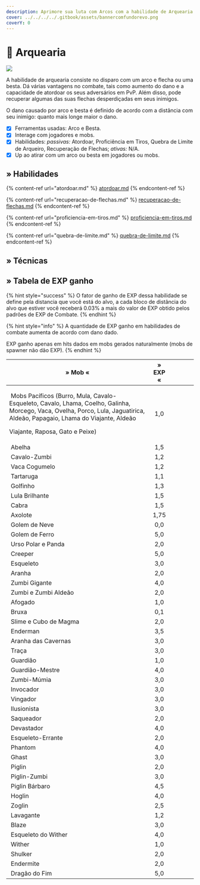 ```yaml
---
description: Aprimore sua luta com Arcos com a habilidade de Arquearia!
cover: ../../../../.gitbook/assets/bannercomfundorevo.png
coverY: 0
---
```


# 🏹 Arquearia

![](../../../../.gitbook/assets/ArcherySkill.webp)

A habilidade de arquearia consiste no disparo com um arco e flecha ou uma besta. Dá várias vantagens no combate, tais como aumento do dano e a capacidade de atordoar os seus adversários em PvP. Além disso, pode recuperar algumas das suas flechas desperdiçadas em seus inimigos.

O dano causado por arco e besta é definido de acordo com a distância com seu inimigo: quanto mais longe maior o dano.

* [x] Ferramentas usadas: <img src="../../../../.gitbook/assets/8483-minecraftbow.png" alt="" data-size="line">Arco e <img src="../../../../.gitbook/assets/Crossbow_Pull_1.webp" alt="" data-size="line">Besta.
* [x] Interage com jogadores e mobs.
* [x] Habilidades: _passivas:_ Atordoar, Proficiência em Tiros, Quebra de Limite de Arqueiro, Recuperação de Flechas; _ativas:_ N/A.
* [x] Up ao atirar com um arco ou besta em jogadores ou mobs.

## » Habilidades

{% content-ref url="atordoar.md" %}
[atordoar.md](atordoar.md)
{% endcontent-ref %}

{% content-ref url="recuperacao-de-flechas.md" %}
[recuperacao-de-flechas.md](recuperacao-de-flechas.md)
{% endcontent-ref %}

{% content-ref url="proficiencia-em-tiros.md" %}
[proficiencia-em-tiros.md](proficiencia-em-tiros.md)
{% endcontent-ref %}

{% content-ref url="quebra-de-limite.md" %}
[quebra-de-limite.md](quebra-de-limite.md)
{% endcontent-ref %}

## » Técnicas

## » Tabela de EXP ganho

{% hint style="success" %}
O fator de ganho de EXP dessa habilidade se define pela distancia que você está do alvo, a cada bloco de distância do alvo que estiver você receberá 0.03% a mais do valor de EXP obtido pelos padrões de EXP de Combate.
{% endhint %}

{% hint style="info" %}
A quantidade de EXP ganho em habilidades de combate aumenta de acordo com dano dado.

EXP ganho apenas em hits dados em mobs gerados naturalmente (mobs de spawner não dão EXP).
{% endhint %}

<table><thead><tr><th>» Mob «</th><th align="center">» EXP «</th><th data-hidden></th><th data-hidden></th><th data-hidden></th><th data-hidden></th></tr></thead><tbody><tr><td><p><img src="../../../../.gitbook/assets/Pig.webp" alt="" data-size="line"> Mobs Pacíficos (Burro, Mula, Cavalo-Esqueleto, Cavalo, Lhama, Coelho, Galinha, Morcego, Vaca, Ovelha, Porco, Lula, Jaguatirica, Aldeão, Papagaio, Lhama do Viajante, Aldeão </p><p>Viajante, Raposa, Gato e Peixe)</p></td><td align="center">1,0</td><td></td><td></td><td></td><td></td></tr><tr><td><img src="../../../../.gitbook/assets/Bee_types.webp" alt="" data-size="line"> Abelha</td><td align="center">1,5</td><td></td><td></td><td></td><td></td></tr><tr><td><img src="../../../../.gitbook/assets/Zombie_Horse.webp" alt="" data-size="line"> Cavalo-Zumbi</td><td align="center">1,2</td><td></td><td></td><td></td><td></td></tr><tr><td><img src="../../../../.gitbook/assets/Red_Mooshroom_JE4.webp" alt="" data-size="line"> Vaca Cogumelo</td><td align="center">1,2</td><td></td><td></td><td></td><td></td></tr><tr><td><img src="../../../../.gitbook/assets/Turtle.webp" alt="" data-size="line"> Tartaruga</td><td align="center">1,1</td><td></td><td></td><td></td><td></td></tr><tr><td><img src="../../../../.gitbook/assets/Dolphin.webp" alt="" data-size="line"> Golfinho</td><td align="center">1,3</td><td></td><td></td><td></td><td></td></tr><tr><td><img src="../../../../.gitbook/assets/Glow_Squid_JE1.webp" alt="" data-size="line"> Lula Brilhante</td><td align="center">1,5</td><td></td><td></td><td></td><td></td></tr><tr><td><img src="../../../../.gitbook/assets/Goat_JE1_BE1.webp" alt="" data-size="line"> Cabra</td><td align="center">1,5</td><td></td><td></td><td></td><td></td></tr><tr><td><img src="../../../../.gitbook/assets/Lucy_Axolotl_JE2.webp" alt="" data-size="line"> Axolote</td><td align="center">1,75</td><td></td><td></td><td></td><td></td></tr><tr><td><img src="../../../../.gitbook/assets/150px-Snow_Golem.webp" alt="" data-size="line"> Golem de Neve</td><td align="center">0,0</td><td></td><td></td><td></td><td></td></tr><tr><td><img src="../../../../.gitbook/assets/Iron_Golem_JE2_BE2.webp" alt="" data-size="line"> Golem de Ferro</td><td align="center">5,0</td><td></td><td></td><td></td><td></td></tr><tr><td><img src="../../../../.gitbook/assets/Polar_Bear.webp" alt="" data-size="line"> Urso Polar e Panda</td><td align="center">2,0</td><td></td><td></td><td></td><td></td></tr><tr><td><img src="../../../../.gitbook/assets/Creeper.webp" alt="" data-size="line"> Creeper</td><td align="center">5,0</td><td></td><td></td><td></td><td></td></tr><tr><td><img src="../../../../.gitbook/assets/Lefthandedskeleton.webp" alt="" data-size="line"> Esqueleto</td><td align="center">3,0</td><td></td><td></td><td></td><td></td></tr><tr><td><img src="../../../../.gitbook/assets/Spider_JE4_BE3.webp" alt="" data-size="line"> Aranha</td><td align="center">2,0</td><td></td><td></td><td></td><td></td></tr><tr><td><img src="../../../../.gitbook/assets/Zombie.webp" alt="" data-size="line"> Zumbi Gigante</td><td align="center">4,0</td><td></td><td></td><td></td><td></td></tr><tr><td><img src="../../../../.gitbook/assets/Zombie.webp" alt="" data-size="line"> Zumbi e Zumbi Aldeão</td><td align="center">2,0</td><td></td><td></td><td></td><td></td></tr><tr><td><img src="../../../../.gitbook/assets/Drowned_Throwing_Trident_Revision_1.webp" alt="" data-size="line"> Afogado</td><td align="center">1,0</td><td></td><td></td><td></td><td></td></tr><tr><td><img src="../../../../.gitbook/assets/Witch_BE.webp" alt="" data-size="line"> Bruxa</td><td align="center">0,1</td><td></td><td></td><td></td><td></td></tr><tr><td><img src="../../../../.gitbook/assets/Slime_JE3_BE2.webp" alt="" data-size="line"> Slime e Cubo de Magma</td><td align="center">2,0</td><td></td><td></td><td></td><td></td></tr><tr><td><img src="../../../../.gitbook/assets/Enderman_BE.webp" alt="" data-size="line"> Enderman</td><td align="center">3,5</td><td></td><td></td><td></td><td></td></tr><tr><td><img src="../../../../.gitbook/assets/Cave_Spider.webp" alt="" data-size="line"> Aranha das Cavernas</td><td align="center">3,0</td><td></td><td></td><td></td><td></td></tr><tr><td><img src="../../../../.gitbook/assets/Silverfish_JE1_BE1.webp" alt="" data-size="line"> Traça</td><td align="center">3,0</td><td></td><td></td><td></td><td></td></tr><tr><td><img src="../../../../.gitbook/assets/Guardian.webp" alt="" data-size="line"> Guardião</td><td align="center">1,0</td><td></td><td></td><td></td><td></td></tr><tr><td><img src="../../../../.gitbook/assets/Elder_Guardian.webp" alt="" data-size="line"> Guardião-Mestre</td><td align="center">4,0</td><td></td><td></td><td></td><td></td></tr><tr><td><img src="../../../../.gitbook/assets/Husk_Targeting.webp" alt="" data-size="line"> Zumbi-Múmia</td><td align="center">3,0</td><td></td><td></td><td></td><td></td></tr><tr><td><img src="../../../../.gitbook/assets/Evoker_attacking.webp" alt="" data-size="line"> Invocador</td><td align="center">3,0</td><td></td><td></td><td></td><td></td></tr><tr><td><img src="../../../../.gitbook/assets/Vindicator_Attacking_%281%29.webp" alt="" data-size="line"> Vingador</td><td align="center">3,0</td><td></td><td></td><td></td><td></td></tr><tr><td><img src="../../../../.gitbook/assets/Illusioner.webp" alt="" data-size="line"> Ilusionista</td><td align="center">3,0</td><td></td><td></td><td></td><td></td></tr><tr><td><img src="../../../../.gitbook/assets/Saqueador.webp" alt="" data-size="line"> Saqueador</td><td align="center">2,0</td><td></td><td></td><td></td><td></td></tr><tr><td><img src="../../../../.gitbook/assets/Ravager_JE1.webp" alt="" data-size="line"> Devastador</td><td align="center">4,0</td><td></td><td></td><td></td><td></td></tr><tr><td><img src="../../../../.gitbook/assets/Stray_JE2_BE4.webp" alt="" data-size="line"> Esqueleto-Errante</td><td align="center">2,0</td><td></td><td></td><td></td><td></td></tr><tr><td><img src="../../../../.gitbook/assets/Phantom.webp" alt="" data-size="line"> Phantom</td><td align="center">4,0</td><td></td><td></td><td></td><td></td></tr><tr><td><img src="../../../../.gitbook/assets/Ghast_shooting_JE2_BE2.webp" alt="" data-size="line"> Ghast</td><td align="center">3,0</td><td></td><td></td><td></td><td></td></tr><tr><td><img src="../../../../.gitbook/assets/Piglin_targeting_BE2.webp" alt="" data-size="line"> Piglin</td><td align="center">2,0</td><td></td><td></td><td></td><td></td></tr><tr><td><img src="../../../../.gitbook/assets/Zombified_Piglin_JE9.webp" alt="" data-size="line"> Piglin-Zumbi</td><td align="center">3,0</td><td></td><td></td><td></td><td></td></tr><tr><td><img src="../../../../.gitbook/assets/Piglin_Brute.webp" alt="" data-size="line"> Piglin Bárbaro</td><td align="center">4,5</td><td></td><td></td><td></td><td></td></tr><tr><td><img src="../../../../.gitbook/assets/Hoglin_JE2.webp" alt="" data-size="line"> Hoglin</td><td align="center">4,0</td><td></td><td></td><td></td><td></td></tr><tr><td><img src="../../../../.gitbook/assets/Zoglin.webp" alt="" data-size="line"> Zoglin</td><td align="center">2,5</td><td></td><td></td><td></td><td></td></tr><tr><td><img src="../../../../.gitbook/assets/Strider_JE2_BE2.webp" alt="" data-size="line"> Lavagante</td><td align="center">1,2</td><td></td><td></td><td></td><td></td></tr><tr><td><img src="../../../../.gitbook/assets/Blaze.webp" alt="" data-size="line"> Blaze</td><td align="center">3,0</td><td></td><td></td><td></td><td></td></tr><tr><td><img src="../../../../.gitbook/assets/Wither_Skeleton.webp" alt="" data-size="line"> Esqueleto do Wither</td><td align="center">4,0</td><td></td><td></td><td></td><td></td></tr><tr><td><img src="../../../../.gitbook/assets/Wither_JE2_BE2.webp" alt="" data-size="line"> Wither</td><td align="center">1,0</td><td></td><td></td><td></td><td></td></tr><tr><td><img src="../../../../.gitbook/assets/Shulker.webp" alt="" data-size="line"> Shulker</td><td align="center">2,0</td><td></td><td></td><td></td><td></td></tr><tr><td><img src="../../../../.gitbook/assets/Endermite.webp" alt="" data-size="line"> Endermite</td><td align="center">2,0</td><td></td><td></td><td></td><td></td></tr><tr><td><img src="../../../../.gitbook/assets/Ender_Dragon.webp" alt="" data-size="line"> Dragão do Fim</td><td align="center">5,0</td><td></td><td></td><td></td><td></td></tr></tbody></table>

